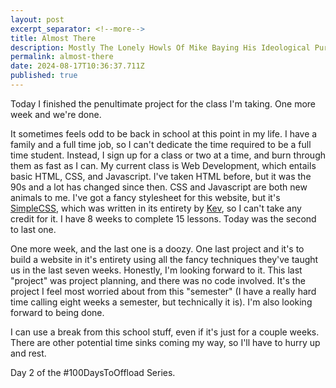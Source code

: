 ```yaml
---
layout: post
excerpt_separator: <!--more-->
title: Almost There 
description: Mostly The Lonely Howls Of Mike Baying His Ideological Purity At The Moon
permalink: almost-there
date: 2024-08-17T10:36:37.711Z
published: true
---
```


Today I finished the penultimate project for the class I'm taking. One more week and we're done.

<!--more-->

It sometimes feels odd to be back in school at this point in my life. I have a family and a full time job, so I can't dedicate the time required to be a full time student. Instead, I 
sign up for a class or two at a time, and burn through them as fast as I can. My current class is Web Development, which entails basic HTML, CSS, and Javascript. I've taken HTML before,
but it was the 90s and a lot has changed since then. CSS and Javascript are both new animals to me. I've got a fancy stylesheet for this website, but it's [SimpleCSS](https://simplecss.org),
which was written in its entirety by [Kev](https://fosstodon.org/@kev), so I can't take any credit for it. I have 8 weeks to complete 15 lessons. Today was the second to last one.

One more week, and the last one is a doozy. One last project and it's to build a website in it's entirety using all the fancy techniques they've taught us in the last seven weeks. Honestly,
I'm looking forward to it. This last "project" was project planning, and there was no code involved. It's the project I feel most worried about from this "semester" (I have a really hard time
calling eight weeks a semester, but technically it is). I'm also looking forward to being done.

I can use a break from this school stuff, even if it's just for a couple weeks. There are other potential time sinks coming my way, so I'll have to hurry up and rest.

Day 2 of the #100DaysToOffload Series.